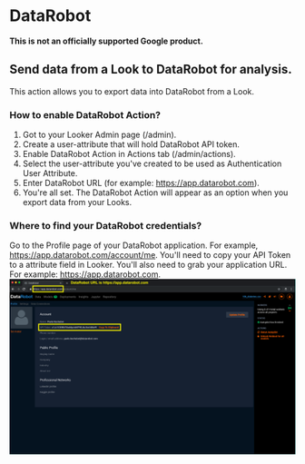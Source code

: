 # DataRobot

**This is not an officially supported Google product.**

## Send data from a Look to DataRobot for analysis.

This action allows you to export data into DataRobot from a Look.
 
### How to enable DataRobot Action?
1. Got to your Looker Admin page (/admin). 
2. Create a user-attribute that will hold DataRobot API token.
3. Enable DataRobot Action in Actions tab (/admin/actions).
4. Select the user-attribute you've created to be used as Authentication User Attribute.
5. Enter DataRobot URL (for example: https://app.datarobot.com).
6. You're all set. The DataRobot Action will appear as an option when you export data from your Looks.

### Where to find your DataRobot credentials?
Go to the Profile page of your DataRobot application. For example, https://app.datarobot.com/account/me.
You'll need to copy your API Token to a attribute field in Looker. You'll also need to grab your application URL.
For example: https://app.datarobot.com.
![](datarobot_profile_page.png)
